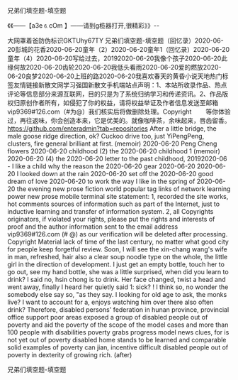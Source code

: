 兄弟们填空题-填空题

《《――【a3e⒍cOm 】――请到g榄器打开,很精彩》》--

大网罩着爸防伪标识GKTUhy67TY
兄弟们填空题-填空题（回忆录）2020-06-20彭城的花香2020-06-20童年（2）2020-06-20童年1（回忆录）2020-06-20童年（4）2020-06-20写给过去，20192020-06-20我像个孩子2020-06-20此缘何故2020-06-20齿轮2020-06-20我低头看雨2020-06-20爱的燃放2020-06-20良梦2020-06-20上班的路2020-06-20我喜欢春天的黄昏小说天地热门标签友情链接新散文网学习强国新散文手机端站点声明：1、本站所收录作品、热点评论等信息部分来源互联网，目的只是为了系统归纳学习和传递资讯。2、作品版权归原创作者所有，如侵犯了你的权益，请将权益举证及作者信息发送至邮箱vip9369#126.com（#为@）我们核实后将做删除处理。Copyright
　　等你体验过，再往返味，你会创造本来，它是优美的。就像咖啡茶，余味起来，唇齿留香。
https://github.com/enteradmin?tab=repositories
After a little bridge, the male goose ridge direction, ok?
Cuckoo drive too, just YiPengPeng, clusters, fire general brilliant at first.
(memoir) 2020-06-20 Peng Cheng flowers 2020-06-20 childhood (2) the 2020-06-20 childhood 1 (memoir) 2020-06-20 (4) the 2020-06-20 letter to the past childhood, 20192020-06 - I like a child why the reason the 2020-06-20 gear 2020-06-20 2020-06-20 I looked down at the rain 2020-06-20 set off the 2020-06-20 good dream of love 2020-06-20 to work the way I like in the spring of 2020-06-20 the evening new prose fiction world popular tag links of network learning power new prose mobile terminal site statement: 1, recorded the site works, hot comments sources of information such as part of the Internet, just to inductive learning and transfer of information system.
2, all Copyrights originators, if violated your rights, please put the rights and interests of proof and the author information sent to the email address vip9369#126.com (# @) as our verification will be deleted after processing.
Copyright
Material lack of time of the last century, no matter what good city for people keep forgetful review.
Soon, I will see the xin-chang wang's wife in man, refreshed, hair also a clear soup noodle type on the whole, the little girl in the direction of development.
I just get an empty bottle, touch her to go out, see my hand bottle, she was a little surprised, when did you learn to drink?
I said no, hsin chong is to drink.
Her face changed, twist a head and went away, finally I heard her quietly said 1: sick?
!
I think so, no wonder the somebody else say so, "as they say.
I looking for old age to ask, the monks live?
I want to account for a, enjoys watching him over there also often drink?
Therefore, disabled persons' federation in hunan province, provincial office support poor areas exposed a group of disabled people out of poverty and aid the poverty of the scope of the model cases and more than 100 people with disabilities poverty grabs progress model news clues, for is not yet out of poverty disabled home stands to be learned and comparable solid examples of poverty can jian, incentive difficult disabled people out of poverty in dexterity of growing rich.
(after)




兄弟们填空题-填空题
